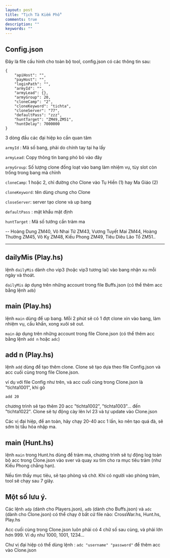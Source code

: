 ```yaml
---
layout: post
title: "Tịch Tà Kiếm Phổ"
comments: true
description: ""
keywords: ""
---
```


## Config.json

Đây là file cấu hình cho toàn bộ tool, config.json có các thông tin sau:

    {
        "apiHost": "",
        "payHost": "",
        "loginPath": "",
        "armyId": "",
        "armyLead": {},
        "armyGroup": 20,
        "cloneCamp": "2",
        "cloneKeyword": "tichta",
        "cloneServer": "77",
        "defaultPass": "zzz",
        "huntTarget": "ZM49,ZM51",
        "huntDelay": 7000000
    }

3 dòng đầu các đại hiệp ko cần quan tâm

`armyId` : Mã số bang, phải do chính tay tại hạ lấy

`armyLead`: Copy thông tin bang phó bỏ vào đây

`armyGroup`: Số lượng clone đồng loạt vào bang làm nhiệm vụ, tùy slot còn trống trong bang mà chỉnh

`cloneCamp`: 1 hoặc 2, chỉ đường cho Clone vào Tụ Hiền (1) hay Ma Giáo (2)

`cloneKeyword`: tên dùng chung cho Clone

`closeServer`: server tạo clone và up bang

`defaultPass` : mật khẩu mặt định

`huntTarget` : Mã số tướng cần trảm ma

-- Hoàng Dung ZM40, Vô Nhai Tử ZM43, Vương Tuyết Mai ZM44, Hoàng Thường ZM45, Vô Kỵ ZM48, Kiều Phong ZM49, Tiêu Diêu Lão Tổ ZM51..


----------


## dailyMis (Play.hs)

lệnh `dailyMis` dành cho vip3 (hoặc vip3 tương lai) vào bang nhận xu mỗi ngày và thoát.

`dailyMis` áp dụng trên những account trong file Buffs.json (có thể thêm acc bằng lệnh `adb`)


## main (Play.hs)

lệnh `main` dùng để up bang. Mỗi 2 phút sẽ có 1 đợt clone xin vào bang, làm nhiệm vụ, cầu khấn, xong xuôi sẽ out.

`main` áp dụng trên những account trong file Clone.json (có thể thêm acc bằng lệnh `add n` hoặc `adc`)


## add n (Play.hs)

lệnh `add` dùng để tạo thêm clone. Clone sẽ tạo dựa theo file Config.json và acc cuối cùng trong file Clone.json.

ví dụ với file Config như trên, và acc cuối cùng trong Clone.json là "tichta1001", khi gõ

`add 20`

chương trình sẽ tạo thêm 20 acc "tichta1002", "tichta1003"... đến "tichta1022". Clone sẽ tự động cày lên lvl 23 và tự update vào Clone.json

Các vị đại hiệp, để an toàn, hãy chạy 20-40 acc 1 lần, ko nên tạo quá đà, sẽ sớm bị tẩu hỏa nhập ma.

## main (Hunt.hs)

lệnh `main` trong Hunt.hs dùng để trảm ma, chương trình sẽ tự động log toàn bộ acc trong Clone.json vào sver và  quay xu tìm cho ra mục tiêu trảm (như Kiều Phong chẳng hạn).

Nếu tìm thấy mục tiêu, sẽ tạo phòng và chờ. Khi có người vào phòng trảm, tool sẽ chạy sau 7 giây.

## Một số lưu ý.

Các lệnh `adp` (dành cho Players.json), `adb` (dành cho Buffs.json) và `adc` (dành cho Clone.json) có thể chạy ở bất cứ file nào: CrossWar.hs, Hunt.hs, Play.hs

Acc cuối cùng trong Clone.json luôn phải có 4 chữ số sau cùng, và phải lớn hơn 999. Ví dụ như 1000, 1001, 1234...

Chư vị đại hiệp có thể dùng lệnh : `adc "username" "password"` để thêm acc vào Clone.json
